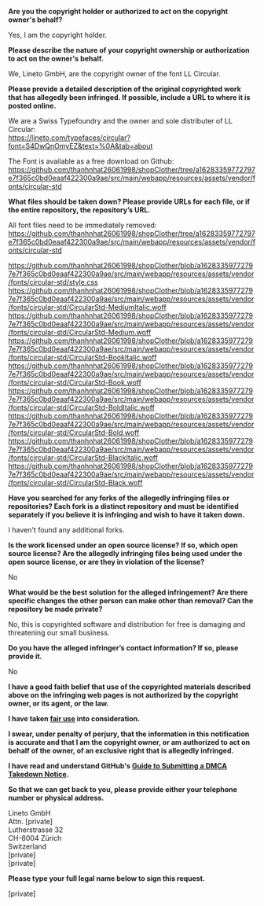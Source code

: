 **Are you the copyright holder or authorized to act on the copyright owner's behalf?**

Yes, I am the copyright holder.

**Please describe the nature of your copyright ownership or authorization to act on the owner's behalf.**

We, Lineto GmbH, are the copyright owner of the font LL Circular.

**Please provide a detailed description of the original copyrighted work that has allegedly been infringed. If possible, include a URL to where it is posted online.**

We are a Swiss Typefoundry and the owner and sole distributer of LL Circular:  
https://lineto.com/typefaces/circular?font=S4DwQnOmyEZ&text=%0A&tab=about

The Font is available as a free download on Github:  
https://github.com/thanhnhat26061998/shopClother/tree/a16283359772797e7f365c0bd0eaaf422300a9ae/src/main/webapp/resources/assets/vendor/fonts/circular-std

**What files should be taken down? Please provide URLs for each file, or if the entire repository, the repository’s URL.**

All font files need to be immediately removed:  
https://github.com/thanhnhat26061998/shopClother/tree/a16283359772797e7f365c0bd0eaaf422300a9ae/src/main/webapp/resources/assets/vendor/fonts/circular-std

https://github.com/thanhnhat26061998/shopClother/blob/a16283359772797e7f365c0bd0eaaf422300a9ae/src/main/webapp/resources/assets/vendor/fonts/circular-std/style.css  
https://github.com/thanhnhat26061998/shopClother/blob/a16283359772797e7f365c0bd0eaaf422300a9ae/src/main/webapp/resources/assets/vendor/fonts/circular-std/CircularStd-MediumItalic.woff  
https://github.com/thanhnhat26061998/shopClother/blob/a16283359772797e7f365c0bd0eaaf422300a9ae/src/main/webapp/resources/assets/vendor/fonts/circular-std/CircularStd-Medium.woff  
https://github.com/thanhnhat26061998/shopClother/blob/a16283359772797e7f365c0bd0eaaf422300a9ae/src/main/webapp/resources/assets/vendor/fonts/circular-std/CircularStd-BookItalic.woff  
https://github.com/thanhnhat26061998/shopClother/blob/a16283359772797e7f365c0bd0eaaf422300a9ae/src/main/webapp/resources/assets/vendor/fonts/circular-std/CircularStd-Book.woff  
https://github.com/thanhnhat26061998/shopClother/blob/a16283359772797e7f365c0bd0eaaf422300a9ae/src/main/webapp/resources/assets/vendor/fonts/circular-std/CircularStd-BoldItalic.woff  
https://github.com/thanhnhat26061998/shopClother/blob/a16283359772797e7f365c0bd0eaaf422300a9ae/src/main/webapp/resources/assets/vendor/fonts/circular-std/CircularStd-Bold.woff  
https://github.com/thanhnhat26061998/shopClother/blob/a16283359772797e7f365c0bd0eaaf422300a9ae/src/main/webapp/resources/assets/vendor/fonts/circular-std/CircularStd-BlackItalic.woff  
https://github.com/thanhnhat26061998/shopClother/blob/a16283359772797e7f365c0bd0eaaf422300a9ae/src/main/webapp/resources/assets/vendor/fonts/circular-std/CircularStd-Black.woff

**Have you searched for any forks of the allegedly infringing files or repositories? Each fork is a distinct repository and must be identified separately if you believe it is infringing and wish to have it taken down.**

I haven't found any additional forks.

**Is the work licensed under an open source license? If so, which open source license? Are the allegedly infringing files being used under the open source license, or are they in violation of the license?**

No

**What would be the best solution for the alleged infringement? Are there specific changes the other person can make other than removal? Can the repository be made private?**

No, this is copyrighted software and distribution for free is damaging and threatening our small business.

**Do you have the alleged infringer’s contact information? If so, please provide it.**

No

**I have a good faith belief that use of the copyrighted materials described above on the infringing web pages is not authorized by the copyright owner, or its agent, or the law.**

**I have taken <a href="https://www.lumendatabase.org/topics/22">fair use</a> into consideration.**

**I swear, under penalty of perjury, that the information in this notification is accurate and that I am the copyright owner, or am authorized to act on behalf of the owner, of an exclusive right that is allegedly infringed.**

**I have read and understand GitHub's <a href="https://docs.github.com/articles/guide-to-submitting-a-dmca-takedown-notice/">Guide to Submitting a DMCA Takedown Notice</a>.**

**So that we can get back to you, please provide either your telephone number or physical address.**

Lineto GmbH  
Attn. [private]  
Lutherstrasse 32  
CH-8004 Zürich  
Switzerland  
[private]  
[private]

**Please type your full legal name below to sign this request.**

[private]
